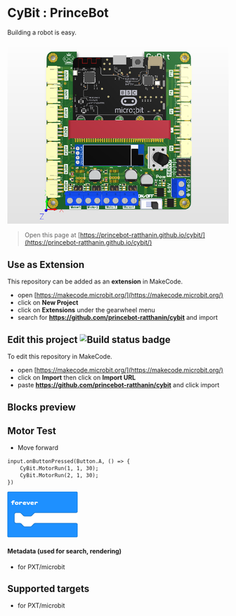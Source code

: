 # CyBit : PrinceBot
Building a robot is easy.

![](/icon.png/)

> Open this page at [https://princebot-ratthanin.github.io/cybit/](https://princebot-ratthanin.github.io/cybit/)

## Use as Extension

This repository can be added as an **extension** in MakeCode.

* open [https://makecode.microbit.org/](https://makecode.microbit.org/)
* click on **New Project**
* click on **Extensions** under the gearwheel menu
* search for **https://github.com/princebot-ratthanin/cybit** and import

## Edit this project ![Build status badge](https://github.com/princebot-ratthanin/cybit/workflows/MakeCode/badge.svg)

To edit this repository in MakeCode.

* open [https://makecode.microbit.org/](https://makecode.microbit.org/)
* click on **Import** then click on **Import URL**
* paste **https://github.com/princebot-ratthanin/cybit** and click import

## Blocks preview

## Motor Test

* Move forward

```blocks
input.onButtonPressed(Button.A, () => {
    CyBit.MotorRun(1, 1, 30);
    CyBit.MotorRun(2, 1, 30);
})
```

![A rendered view of the blocks](https://github.com/princebot-ratthanin/cybit/raw/master/.github/makecode/blocks.png)

#### Metadata (used for search, rendering)

* for PXT/microbit
<script src="https://makecode.com/gh-pages-embed.js"></script><script>makeCodeRender("{{ site.makecode.home_url }}", "{{ site.github.owner_name }}/{{ site.github.repository_name }}");</script>

## Supported targets

* for PXT/microbit
